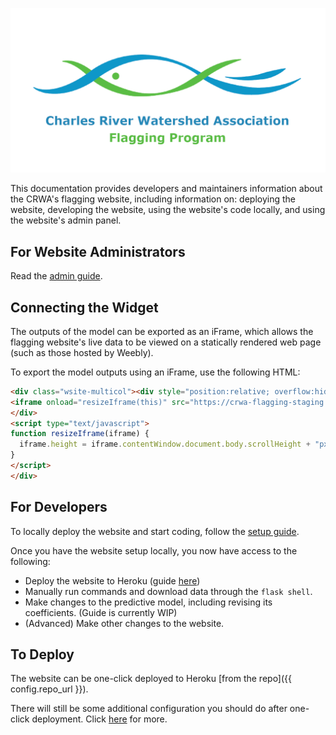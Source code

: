 ![](img/og_preview.png)

This documentation provides developers and maintainers information about the CRWA's flagging website, including information on: deploying the website, developing the website, using the website's code locally, and using the website's admin panel.

## For Website Administrators

Read the [admin guide](../admin).

## Connecting the Widget

The outputs of the model can be exported as an iFrame, which allows the flagging website's live data to be viewed on a statically rendered web page (such as those hosted by Weebly).

To export the model outputs using an iFrame, use the following HTML:

```html
<div class="wsite-multicol"><div style="position:relative; overflow:hidden; width:100%; padding-top:75%; margin:0px; border:0px;">
<iframe onload="resizeIframe(this)" src="https://crwa-flagging-staging.herokuapp.com/flags" style="position:absolute; top:0; left:0; bottom:0; right:0; width:100%; height:100%; background-image:url('data:image/svg+xml;charset=UTF-8,%3C%3Fxml%20version%3D%221.0%22%20encoding%3D%22utf-8%22%3F%3E%0A%3Csvg%20xmlns%3D%22http%3A%2F%2Fwww.w3.org%2F2000%2Fsvg%22%20xmlns%3Axlink%3D%22http%3A%2F%2Fwww.w3.org%2F1999%2Fxlink%22%20style%3D%22margin%3A%20auto%3B%20background%3A%20rgb(255%2C%20255%2C%20255)%20none%20repeat%20scroll%200%25%200%25%3B%20display%3A%20block%3B%20shape-rendering%3A%20auto%3B%22%20width%3D%22200px%22%20height%3D%22200px%22%20viewBox%3D%220%200%20100%20100%22%20preserveAspectRatio%3D%22xMidYMid%22%3E%0A%3Cg%20transform%3D%22rotate(0%2050%2050)%22%3E%0A%20%20%3Crect%20x%3D%2247%22%20y%3D%2224%22%20rx%3D%223%22%20ry%3D%226%22%20width%3D%226%22%20height%3D%2212%22%20fill%3D%22%236492ac%22%3E%0A%20%20%20%20%3Canimate%20attributeName%3D%22opacity%22%20values%3D%221%3B0%22%20keyTimes%3D%220%3B1%22%20dur%3D%221s%22%20begin%3D%22-0.9166666666666666s%22%20repeatCount%3D%22indefinite%22%3E%3C%2Fanimate%3E%0A%20%20%3C%2Frect%3E%0A%3C%2Fg%3E%3Cg%20transform%3D%22rotate(30%2050%2050)%22%3E%0A%20%20%3Crect%20x%3D%2247%22%20y%3D%2224%22%20rx%3D%223%22%20ry%3D%226%22%20width%3D%226%22%20height%3D%2212%22%20fill%3D%22%236492ac%22%3E%0A%20%20%20%20%3Canimate%20attributeName%3D%22opacity%22%20values%3D%221%3B0%22%20keyTimes%3D%220%3B1%22%20dur%3D%221s%22%20begin%3D%22-0.8333333333333334s%22%20repeatCount%3D%22indefinite%22%3E%3C%2Fanimate%3E%0A%20%20%3C%2Frect%3E%0A%3C%2Fg%3E%3Cg%20transform%3D%22rotate(60%2050%2050)%22%3E%0A%20%20%3Crect%20x%3D%2247%22%20y%3D%2224%22%20rx%3D%223%22%20ry%3D%226%22%20width%3D%226%22%20height%3D%2212%22%20fill%3D%22%236492ac%22%3E%0A%20%20%20%20%3Canimate%20attributeName%3D%22opacity%22%20values%3D%221%3B0%22%20keyTimes%3D%220%3B1%22%20dur%3D%221s%22%20begin%3D%22-0.75s%22%20repeatCount%3D%22indefinite%22%3E%3C%2Fanimate%3E%0A%20%20%3C%2Frect%3E%0A%3C%2Fg%3E%3Cg%20transform%3D%22rotate(90%2050%2050)%22%3E%0A%20%20%3Crect%20x%3D%2247%22%20y%3D%2224%22%20rx%3D%223%22%20ry%3D%226%22%20width%3D%226%22%20height%3D%2212%22%20fill%3D%22%236492ac%22%3E%0A%20%20%20%20%3Canimate%20attributeName%3D%22opacity%22%20values%3D%221%3B0%22%20keyTimes%3D%220%3B1%22%20dur%3D%221s%22%20begin%3D%22-0.6666666666666666s%22%20repeatCount%3D%22indefinite%22%3E%3C%2Fanimate%3E%0A%20%20%3C%2Frect%3E%0A%3C%2Fg%3E%3Cg%20transform%3D%22rotate(120%2050%2050)%22%3E%0A%20%20%3Crect%20x%3D%2247%22%20y%3D%2224%22%20rx%3D%223%22%20ry%3D%226%22%20width%3D%226%22%20height%3D%2212%22%20fill%3D%22%236492ac%22%3E%0A%20%20%20%20%3Canimate%20attributeName%3D%22opacity%22%20values%3D%221%3B0%22%20keyTimes%3D%220%3B1%22%20dur%3D%221s%22%20begin%3D%22-0.5833333333333334s%22%20repeatCount%3D%22indefinite%22%3E%3C%2Fanimate%3E%0A%20%20%3C%2Frect%3E%0A%3C%2Fg%3E%3Cg%20transform%3D%22rotate(150%2050%2050)%22%3E%0A%20%20%3Crect%20x%3D%2247%22%20y%3D%2224%22%20rx%3D%223%22%20ry%3D%226%22%20width%3D%226%22%20height%3D%2212%22%20fill%3D%22%236492ac%22%3E%0A%20%20%20%20%3Canimate%20attributeName%3D%22opacity%22%20values%3D%221%3B0%22%20keyTimes%3D%220%3B1%22%20dur%3D%221s%22%20begin%3D%22-0.5s%22%20repeatCount%3D%22indefinite%22%3E%3C%2Fanimate%3E%0A%20%20%3C%2Frect%3E%0A%3C%2Fg%3E%3Cg%20transform%3D%22rotate(180%2050%2050)%22%3E%0A%20%20%3Crect%20x%3D%2247%22%20y%3D%2224%22%20rx%3D%223%22%20ry%3D%226%22%20width%3D%226%22%20height%3D%2212%22%20fill%3D%22%236492ac%22%3E%0A%20%20%20%20%3Canimate%20attributeName%3D%22opacity%22%20values%3D%221%3B0%22%20keyTimes%3D%220%3B1%22%20dur%3D%221s%22%20begin%3D%22-0.4166666666666667s%22%20repeatCount%3D%22indefinite%22%3E%3C%2Fanimate%3E%0A%20%20%3C%2Frect%3E%0A%3C%2Fg%3E%3Cg%20transform%3D%22rotate(210%2050%2050)%22%3E%0A%20%20%3Crect%20x%3D%2247%22%20y%3D%2224%22%20rx%3D%223%22%20ry%3D%226%22%20width%3D%226%22%20height%3D%2212%22%20fill%3D%22%236492ac%22%3E%0A%20%20%20%20%3Canimate%20attributeName%3D%22opacity%22%20values%3D%221%3B0%22%20keyTimes%3D%220%3B1%22%20dur%3D%221s%22%20begin%3D%22-0.3333333333333333s%22%20repeatCount%3D%22indefinite%22%3E%3C%2Fanimate%3E%0A%20%20%3C%2Frect%3E%0A%3C%2Fg%3E%3Cg%20transform%3D%22rotate(240%2050%2050)%22%3E%0A%20%20%3Crect%20x%3D%2247%22%20y%3D%2224%22%20rx%3D%223%22%20ry%3D%226%22%20width%3D%226%22%20height%3D%2212%22%20fill%3D%22%236492ac%22%3E%0A%20%20%20%20%3Canimate%20attributeName%3D%22opacity%22%20values%3D%221%3B0%22%20keyTimes%3D%220%3B1%22%20dur%3D%221s%22%20begin%3D%22-0.25s%22%20repeatCount%3D%22indefinite%22%3E%3C%2Fanimate%3E%0A%20%20%3C%2Frect%3E%0A%3C%2Fg%3E%3Cg%20transform%3D%22rotate(270%2050%2050)%22%3E%0A%20%20%3Crect%20x%3D%2247%22%20y%3D%2224%22%20rx%3D%223%22%20ry%3D%226%22%20width%3D%226%22%20height%3D%2212%22%20fill%3D%22%236492ac%22%3E%0A%20%20%20%20%3Canimate%20attributeName%3D%22opacity%22%20values%3D%221%3B0%22%20keyTimes%3D%220%3B1%22%20dur%3D%221s%22%20begin%3D%22-0.16666666666666666s%22%20repeatCount%3D%22indefinite%22%3E%3C%2Fanimate%3E%0A%20%20%3C%2Frect%3E%0A%3C%2Fg%3E%3Cg%20transform%3D%22rotate(300%2050%2050)%22%3E%0A%20%20%3Crect%20x%3D%2247%22%20y%3D%2224%22%20rx%3D%223%22%20ry%3D%226%22%20width%3D%226%22%20height%3D%2212%22%20fill%3D%22%236492ac%22%3E%0A%20%20%20%20%3Canimate%20attributeName%3D%22opacity%22%20values%3D%221%3B0%22%20keyTimes%3D%220%3B1%22%20dur%3D%221s%22%20begin%3D%22-0.08333333333333333s%22%20repeatCount%3D%22indefinite%22%3E%3C%2Fanimate%3E%0A%20%20%3C%2Frect%3E%0A%3C%2Fg%3E%3Cg%20transform%3D%22rotate(330%2050%2050)%22%3E%0A%20%20%3Crect%20x%3D%2247%22%20y%3D%2224%22%20rx%3D%223%22%20ry%3D%226%22%20width%3D%226%22%20height%3D%2212%22%20fill%3D%22%236492ac%22%3E%0A%20%20%20%20%3Canimate%20attributeName%3D%22opacity%22%20values%3D%221%3B0%22%20keyTimes%3D%220%3B1%22%20dur%3D%221s%22%20begin%3D%220s%22%20repeatCount%3D%22indefinite%22%3E%3C%2Fanimate%3E%0A%20%20%3C%2Frect%3E%0A%3C%2Fg%3E%0A%3C!--%20%5Bldio%5D%20generated%20by%20https%3A%2F%2Floading.io%2F%20--%3E%3C%2Fsvg%3E');  background-repeat: no-repeat; background-position: center;" frameborder="0"></iframe>
</div>
<script type="text/javascript">
function resizeIframe(iframe) {
  iframe.height = iframe.contentWindow.document.body.scrollHeight + "px";
}
</script>
</div>
```

## For Developers

To locally deploy the website and start coding, follow the [setup guide](../setup).

Once you have the website setup locally, you now have access to the following:

- Deploy the website to Heroku (guide [here](../deployment))
- Manually run commands and download data through the `flask shell`.
- Make changes to the predictive model, including revising its coefficients. (Guide is currently WIP)
- (Advanced) Make other changes to the website.

## To Deploy

The website can be one-click deployed to Heroku [from the repo]({{ config.repo_url }}).

There will still be some additional configuration you should do after one-click deployment. Click [here](../cloud) for more.
